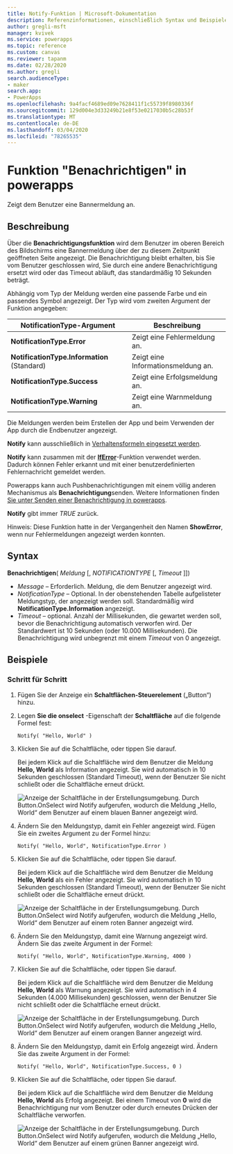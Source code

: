 ```yaml
---
title: Notify-Funktion | Microsoft-Dokumentation
description: Referenzinformationen, einschließlich Syntax und Beispielen, für die Funktion "Benachrichtigen" in powerapps
author: gregli-msft
manager: kvivek
ms.service: powerapps
ms.topic: reference
ms.custom: canvas
ms.reviewer: tapanm
ms.date: 02/28/2020
ms.author: gregli
search.audienceType:
- maker
search.app:
- PowerApps
ms.openlocfilehash: 9a4facf4689ed09e7628411f1c55739f8980336f
ms.sourcegitcommit: 129d004e3d33249b21e8f53e0217030b5c28b53f
ms.translationtype: MT
ms.contentlocale: de-DE
ms.lasthandoff: 03/04/2020
ms.locfileid: "78265535"
---
```

# <a name="notify-function-in-power-apps"></a>Funktion "Benachrichtigen" in powerapps
Zeigt dem Benutzer eine Bannermeldung an.

## <a name="description"></a>Beschreibung
Über die **Benachrichtigungsfunktion** wird dem Benutzer im oberen Bereich des Bildschirms eine Bannermeldung über der zu diesem Zeitpunkt geöffneten Seite angezeigt.  Die Benachrichtigung bleibt erhalten, bis Sie vom Benutzer geschlossen wird, Sie durch eine andere Benachrichtigung ersetzt wird oder das Timeout abläuft, das standardmäßig 10 Sekunden beträgt.

Abhängig vom Typ der Meldung werden eine passende Farbe und ein passendes Symbol angezeigt.   Der Typ wird vom zweiten Argument der Funktion angegeben:

| NotificationType-Argument | Beschreibung |
| --- | --- |
| **NotificationType.Error** | Zeigt eine Fehlermeldung an. |
| **NotificationType.Information** (Standard) | Zeigt eine Informationsmeldung an.  |
| **NotificationType.Success** | Zeigt eine Erfolgsmeldung an. |
| **NotificationType.Warning** | Zeigt eine Warnmeldung an. |

Die Meldungen werden beim Erstellen der App und beim Verwenden der App durch die Endbenutzer angezeigt.

**Notify** kann ausschließlich in [Verhaltensformeln eingesetzt werden](../working-with-formulas-in-depth.md).

**Notify** kann zusammen mit der [**IfError**](function-iferror.md)-Funktion verwendet werden. Dadurch können Fehler erkannt und mit einer benutzerdefinierten Fehlernachricht gemeldet werden.

Powerapps kann auch Pushbenachrichtigungen mit einem völlig anderen Mechanismus als **Benachrichtigung**senden.  Weitere Informationen finden [Sie unter Senden einer Benachrichtigung in powerapps](../add-notifications.md).

**Notify** gibt immer *TRUE* zurück.

Hinweis: Diese Funktion hatte in der Vergangenheit den Namen **ShowError**, wenn nur Fehlermeldungen angezeigt werden konnten.

## <a name="syntax"></a>Syntax
**Benachrichtigen**( *Meldung* [, *NOTIFICATIONTYPE* [, *Timeout* ]])

* *Message* – Erforderlich.  Meldung, die dem Benutzer angezeigt wird.
* *NotificationType* – Optional.  In der obenstehenden Tabelle aufgelisteter Meldungstyp, der angezeigt werden soll.  Standardmäßig wird **NotificationType.Information** angezeigt.  
* *Timeout* – optional.  Anzahl der Millisekunden, die gewartet werden soll, bevor die Benachrichtigung automatisch verworfen wird.  Der Standardwert ist 10 Sekunden (oder 10.000 Millisekunden).  Die Benachrichtigung wird unbegrenzt mit einem *Timeout* von 0 angezeigt.

## <a name="examples"></a>Beispiele

### <a name="step-by-step"></a>Schritt für Schritt

1. Fügen Sie der Anzeige ein **Schaltflächen-Steuerelement** („Button“) hinzu.

2. Legen **Sie die onselect** -Eigenschaft der **Schaltfläche** auf die folgende Formel fest:

    ```powerapps-dot
    Notify( "Hello, World" )
    ```

3. Klicken Sie auf die Schaltfläche, oder tippen Sie darauf.  

    Bei jedem Klick auf die Schaltfläche wird dem Benutzer die Meldung **Hello, World** als Information angezeigt.  Sie wird automatisch in 10 Sekunden geschlossen (Standard Timeout), wenn der Benutzer Sie nicht schließt oder die Schaltfläche erneut drückt.

    ![Anzeige der Schaltfläche in der Erstellungsumgebung. Durch Button.OnSelect wird Notify aufgerufen, wodurch die Meldung „Hello, World“ dem Benutzer auf einem blauen Banner angezeigt wird.](media/function-showerror/hello-world.png)

4. Ändern Sie den Meldungstyp, damit ein Fehler angezeigt wird.  Fügen Sie ein zweites Argument zu der Formel hinzu:

    ```powerapps-dot
    Notify( "Hello, World", NotificationType.Error )
    ```

5. Klicken Sie auf die Schaltfläche, oder tippen Sie darauf.

    Bei jedem Klick auf die Schaltfläche wird dem Benutzer die Meldung **Hello, World** als ein Fehler angezeigt.  Sie wird automatisch in 10 Sekunden geschlossen (Standard Timeout), wenn der Benutzer Sie nicht schließt oder die Schaltfläche erneut drückt.

    ![Anzeige der Schaltfläche in der Erstellungsumgebung. Durch Button.OnSelect wird Notify aufgerufen, wodurch die Meldung „Hello, World“ dem Benutzer auf einem roten Banner angezeigt wird.](media/function-showerror/hello-world-error.png)

4. Ändern Sie den Meldungstyp, damit eine Warnung angezeigt wird.  Ändern Sie das zweite Argument in der Formel:

    ```powerapps-dot
    Notify( "Hello, World", NotificationType.Warning, 4000 )
    ```

5. Klicken Sie auf die Schaltfläche, oder tippen Sie darauf.

    Bei jedem Klick auf die Schaltfläche wird dem Benutzer die Meldung **Hello, World** als Warnung angezeigt.  Sie wird automatisch in 4 Sekunden (4.000 Millisekunden) geschlossen, wenn der Benutzer Sie nicht schließt oder die Schaltfläche erneut drückt.

    ![Anzeige der Schaltfläche in der Erstellungsumgebung. Durch Button.OnSelect wird Notify aufgerufen, wodurch die Meldung „Hello, World“ dem Benutzer auf einem orangen Banner angezeigt wird.](media/function-showerror/hello-world-warning.png)

4. Ändern Sie den Meldungstyp, damit ein Erfolg angezeigt wird.  Ändern Sie das zweite Argument in der Formel:

    ```powerapps-dot
    Notify( "Hello, World", NotificationType.Success, 0 )
    ```

5. Klicken Sie auf die Schaltfläche, oder tippen Sie darauf.

    Bei jedem Klick auf die Schaltfläche wird dem Benutzer die Meldung **Hello, World** als Erfolg angezeigt.  Bei einem Timeout von **0** wird die Benachrichtigung nur vom Benutzer oder durch erneutes Drücken der Schaltfläche verworfen.

    ![Anzeige der Schaltfläche in der Erstellungsumgebung. Durch Button.OnSelect wird Notify aufgerufen, wodurch die Meldung „Hello, World“ dem Benutzer auf einem grünen Banner angezeigt wird.](media/function-showerror/hello-world-success.png)

